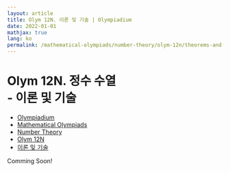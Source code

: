```yaml
---
layout: article
title: Olym 12N. 이론 및 기술 | Olympiadium
date: 2022-01-01
mathjax: true
lang: ko
permalink: /mathematical-olympiads/number-theory/olym-12n/theorems-and-techniques/
---
```

# Olym 12N. 정수 수열 <br> <ssup> - 이론 및 기술</ssup>

<ul class="breadcrumb">
	<li><a href="{{ site.url }}">Olympiadium</a></li> 
	<li><a href="{{ site.url }}mathematical-olympiads/">Mathematical Olympiads</a></li> 
	<li><a href="{{ site.url }}mathematical-olympiads/number-theory/">Number Theory</a></li> 
	<li><a href="{{ site.url }}mathematical-olympiads/number-theory/olym-12n/">Olym 12N</a></li> 
	<li><a href="{{ site.url }}mathematical-olympiads/number-theory/olym-12n/theorems-and-techniques/">이론 및 기술</a></li>
</ul>

Comming Soon!
